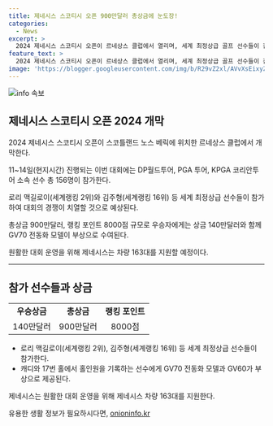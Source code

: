 ```yaml
---
title: 제네시스 스코티시 오픈 900만달러 총상금에 눈도장!
categories:
  - News
excerpt: >
  2024 제네시스 스코티시 오픈이 르네상스 클럽에서 열리며, 세계 최정상급 골프 선수들이 참가한다. 대회 총상금 900만달러와 랭킹 포인트 8000점이 걸린 이번 대회는 세계랭킹 2위인 로리 맥길로이 등이 참가한다. 또한, 김주형, 박상현 등도 초청 선수로 이름을 올렸으며, 우승자에게는 상금 140만달러와 GV70 전동화 모델이 수여된다. 또한, 원활한 대회 운영을 위해 제네시스 차량 163대가 지원된다.
feature_text: >
  2024 제네시스 스코티시 오픈이 르네상스 클럽에서 열리며, 세계 최정상급 골프 선수들이 참가한다. 대회 총상금 900만달러와 랭킹 포인트 8000점이 걸린 이번 대회는 세계랭킹 2위인 로리 맥길로이 등이 참가한다. 또한, 김주형, 박상현 등도 초청 선수로 이름을 올렸으며, 우승자에게는 상금 140만달러와 GV70 전동화 모델이 수여된다. 또한, 원활한 대회 운영을 위해 제네시스 차량 163대가 지원된다.
image: 'https://blogger.googleusercontent.com/img/b/R29vZ2xl/AVvXsEixyZcFfHzMRdzZMjFBmAUKJYCLCGyLL1o632UiGVXcaFdKo_bkvkuCioo0uUKlGfBVcT3P84aROyZIXSBEx3Aw5nCQ3pTgDom1WDC4m8eifvWiAmWEEVb4x6G_l8C0QH225ldMjyaFvpxGEBGNO37VmDTDMHGhJPq73UglMfDca1-0aw/s1600/blogspot.png'
---
```


<p><img src="https://blogger.googleusercontent.com/img/b/R29vZ2xl/AVvXsEixyZcFfHzMRdzZMjFBmAUKJYCLCGyLL1o632UiGVXcaFdKo_bkvkuCioo0uUKlGfBVcT3P84aROyZIXSBEx3Aw5nCQ3pTgDom1WDC4m8eifvWiAmWEEVb4x6G_l8C0QH225ldMjyaFvpxGEBGNO37VmDTDMHGhJPq73UglMfDca1-0aw/s1600/blogspot.png" alt="info 속보" /></p>

<h2 data-ke-size="size26">제네시스 스코티시 오픈 2024 개막</h2>

<p data-ke-size="size16">2024 제네시스 스코티시 오픈이 스코틀랜드 노스 베릭에 위치한 르네상스 클럽에서 개막한다.</p>

<p data-ke-size="size16">11~14일(현지시간) 진행되는 이번 대회에는 DP월드투어, PGA 투어, KPGA 코리안투어 소속 선수 총 156명이 참가한다.</p>

<p data-ke-size="size16">로리 맥길로이(세계랭킹 2위)와 김주형(세계랭킹 16위) 등 세계 최정상급 선수들이 참가하여 대회의 경쟁이 치열할 것으로 예상된다.</p>

<p data-ke-size="size16">총상금 900만달러, 랭킹 포인트 8000점 규모로 우승자에게는 상금 140만달러와 함께 GV70 전동화 모델이 부상으로 수여된다.</p>

<p data-ke-size="size16">원활한 대회 운영을 위해 제네시스는 차량 163대를 지원할 예정이다.</p>

<hr>

<h2 data-ke-size="size26">참가 선수들과 상금</h2>

<table>
  <tr>
    <td style="text-align: center; height: 17px;"><b>우승상금</b></td>
    <td style="text-align: center; height: 17px;"><b>총상금</b></td>
    <td style="text-align: center; height: 17px;"><b>랭킹 포인트</b></td>
  </tr>
  <tr>
    <td style="text-align: center; height: 17px;">140만달러</td>
    <td style="text-align: center; height: 17px;">900만달러</td>
    <td style="text-align: center; height: 17px;">8000점</td>
  </tr>
</table>

<ul>
  <li>로리 맥길로이(세계랭킹 2위), 김주형(세계랭킹 16위) 등 세계 최정상급 선수들이 참가한다.</li>
  <li>캐디와 17번 홀에서 홀인원을 기록하는 선수에게 GV70 전동화 모델과 GV60가 부상으로 제공된다.</li>
</ul>

<p data-ke-size="size16">제네시스는 원활한 대회 운영을 위해 제네시스 차량 163대를 지원한다.</p>
유용한 생활 정보가 필요하시다면, <a href="https://onioninfo.kr" rel="dofollow">onioninfo.kr</a>


